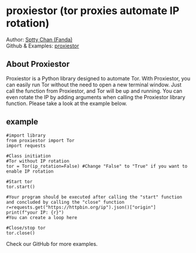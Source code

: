 proxiestor (tor proxies automate IP rotation)
============================================================

Author: [Sptty Chan (Fanda\)](https://www.facebook.com/profile.php?id=100024425583446)<br>
Github & Examples: [proxiestor](https://github.com/sptty-chan/proxiestor)

## About Proxiestor
Proxiestor is a Python library designed to automate Tor. With Proxiestor, you can easily run Tor without the need to open a new terminal window. Just call the function from Proxiestor, and Tor will be up and running. You can even rotate the IP by adding arguments when calling the Proxiestor library function. Please take a look at the example below.

## example 

    #import library
    from proxiestor import Tor
    import requests

    #Class initiation
    #Tor without IP rotation
    tor = Tor(ip_rotation=False) #Change "False" to "True" if you want to enable IP rotation

    #Start tor
    tor.start()

    #Your program should be executed after calling the "start" function and concluded by calling the "close" function
    r=requests.get("https://httpbin.org/ip").json()["origin"]
    print(f"your IP: {r}")
    #You can create a loop here

    #Close/stop tor
    tor.close()

Check our GitHub for more examples.